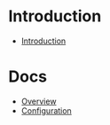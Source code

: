 # Introduction

- [Introduction](./introduction.md)

# Docs

- [Overview](./overview.md)
- [Configuration](./configuration.md)
